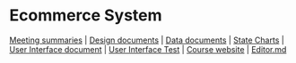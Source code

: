 

# Ecommerce System

[Meeting summaries](https://docs.google.com/document/d/1M502Vx5TxuQTj16r9w04SnjAGN6pvzvBHm3LmCXldtg/edit?usp=sharing "Meeting summaries") | [Design documents](https://docs.google.com/document/d/11Ss6_judht9GdxOtThkqoeHSnHHVwOaFPSBxoLhgcpI/edit?usp=sharing "Design documents") | 
[Data documents](https://docs.google.com/document/d/1UVsgC47uSvbf2bAviE3i_3NVTepYDGI39rVhpnGLN8g/edit?usp=sharing "Data Load documents") |
[State Charts](https://docs.google.com/document/d/16faDfjXgsPIPIJHhf8jH1SCpbIS6tBqh7ewf-GgDuVk/edit?usp=sharing "State Charts Documents") |
[User Interface document](https://docs.google.com/document/d/1iw3vOiDLRmHssTqJdnMa_2ZjcQp9Ef7qEqcdDuV7z80/edit?usp=sharing "User Interface document") |
[User Interface Test](https://docs.google.com/document/d/1BKjranamQMY_gDYHm-g1218WmsDIcbYzmFYiWq5PJFI/edit?usp=sharing "user tests document") |
[Course website](https://www.cs.bgu.ac.il/~wsep202/Main "Course website") | [Editor.md](https://pandao.github.io/editor.md/en.html "Editor.md")


